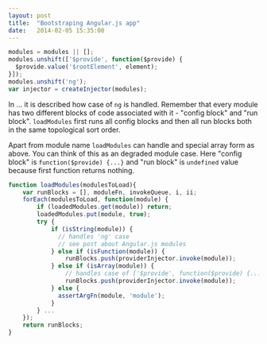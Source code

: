 ```yaml
---
layout: post
title:  "Bootstraping Angular.js app"
date:   2014-02-05 15:35:00
---
```


```javascript
modules = modules || [];
modules.unshift(['$provide', function($provide) {
  $provide.value('$rootElement', element);
}]);
modules.unshift('ng');
var injector = createInjector(modules);
```

In ... it is described how case of `ng` is handled. Remember that every module has two different blocks of code associated with it - "config block" and "run block". `loadModules` first runs all config blocks and then all run blocks both in the same topological sort order.

Apart from module name `loadModules` can handle and special array form as above. You can think of this as an degraded module case. Here "config block" is `function($provide) {...}` and "run block" is `undefined` value because first function returns nothing.

```javascript
function loadModules(modulesToLoad){
    var runBlocks = [], moduleFn, invokeQueue, i, ii;
    forEach(modulesToLoad, function(module) {
        if (loadedModules.get(module)) return;
        loadedModules.put(module, true);
        try {
            if (isString(module)) {
              // handles 'ng' case
              // see post about Angular.js modules
            } else if (isFunction(module)) {
                runBlocks.push(providerInjector.invoke(module));
            } else if (isArray(module)) {
                // handles case of ['$provide', function($provide) {...}]
                runBlocks.push(providerInjector.invoke(module));
            } else {
              assertArgFn(module, 'module');
            }
        } ...
    });
    return runBlocks;
}
```

